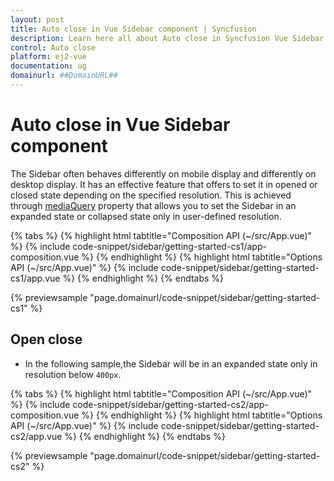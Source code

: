 ```yaml
---
layout: post
title: Auto close in Vue Sidebar component | Syncfusion
description: Learn here all about Auto close in Syncfusion Vue Sidebar component of Syncfusion Essential JS 2 and more.
control: Auto close 
platform: ej2-vue
documentation: ug
domainurl: ##DomainURL##
---
```


# Auto close in Vue Sidebar component

The Sidebar often behaves differently on mobile display and differently on desktop display. It has an effective feature that offers to set it in opened or closed state depending on the specified resolution. This is achieved through [mediaQuery](https://ej2.syncfusion.com/vue/documentation/api/sidebar/#mediaquery) property that allows you to set the Sidebar in an expanded state or collapsed state only in user-defined resolution.

{% tabs %}
{% highlight html tabtitle="Composition API (~/src/App.vue)" %}
{% include code-snippet/sidebar/getting-started-cs1/app-composition.vue %}
{% endhighlight %}
{% highlight html tabtitle="Options API (~/src/App.vue)" %}
{% include code-snippet/sidebar/getting-started-cs1/app.vue %}
{% endhighlight %}
{% endtabs %}
        
{% previewsample "page.domainurl/code-snippet/sidebar/getting-started-cs1" %}

## Open close

* In the following sample,the Sidebar will be in an expanded state only in resolution below `400px`.

{% tabs %}
{% highlight html tabtitle="Composition API (~/src/App.vue)" %}
{% include code-snippet/sidebar/getting-started-cs2/app-composition.vue %}
{% endhighlight %}
{% highlight html tabtitle="Options API (~/src/App.vue)" %}
{% include code-snippet/sidebar/getting-started-cs2/app.vue %}
{% endhighlight %}
{% endtabs %}
        
{% previewsample "page.domainurl/code-snippet/sidebar/getting-started-cs2" %}